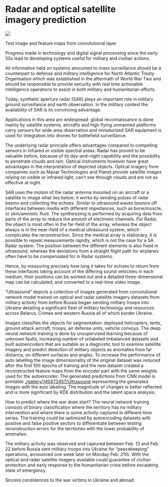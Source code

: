 # **Radar and optical satellite imagery prediction**

![](https://images.prismic.io/syntia/2f347b0b-5e4c-4167-a106-e625524b3ca4_figure-2022-03-27-153109.png?auto=compress,format)

Test image and feature maps from convolutional layer

Progress made in technology and digital signal processing since the early 50s lead to developing systems useful for military and civilian actions.

All information held on systems amounted to mass surveillance should be a counterpart to defense and military intelligence for North Atlantic Treaty Organisation which was established in the aftermath of World War Two and should be responsible to provide security with real time actionable intelligence operations to assist in both military and humanitarian efforts.

Today, synthetic aperture radar (SAR) plays an important role in military ground surveillance and earth observation. In the military context the availability of SAR is its convincing advantage.

Applications in this area are widespread: global reconnaissance is done mainly by satellite systems, aircrafts and high flying unmanned platforms carry sensors for wide area observation and miniaturized SAR equipment is used for integration into drones for battlefield surveillance.

The underlying radar principle offers advantages compared to competing sensors in infrared or visible spectral areas. Radar has proved to be valuable before, because of its day-and-night capability and the possibility to penetrate clouds and rain. Optical instruments however have great advantages in the interpretation of depicted objects. Optical imagery from companies such as Maxar Technologies and Planet provide satellite images relying on visible or infrared light, can’t see through clouds and are not as effective at night.

SAR uses the motion of the radar antenna mounted on an aircraft or a satellite to image what lies below; it works by sending pulses of radar beams and collecting the echoes. Similar to ultrasound waves bounce off interfaces between media with different impedances, such as bone/muscle, or skin/amniotic fluid. The synthesizing is performed by acquiring data from parts of the array to reduce the amount of electronic channels. For Radar, the object is most often in the far-field of the array, whereas the object always is in the near-field of a medical ultrasound system, which complicates the reconstruction. Since the medical array is stationary, it is possible to repeat measurements rapidly, which is not the case for a SA Radar system. The position between the different elements is also fixed in ultrasound, whereas the deviations from a straight flight path for airplanes often have to be compensated for in Radar systems. 

Hence, by measuring precisely how long it takes for echoes to return from these interfaces taking account of the differing sound velocities in each medium, their positions can be worked out and a detailed three-dimensional map can be calculated, and converted to a real-time video image.

“Ultrasound” depicts a collection of images generated from convolutional network model trained on optical and radar satellite imagery datasets from military activity from before Russia began sending military troops into Ukraine detailing a significant fleet of military technology and resources across Belarus, Crimea and western Russia all of which border Ukraine.

Images classifies the objects for segmentation: deployed helicopters, tents, ground attack aircraft, troops, air defense units, vehicle convoys. The deep neural network training is done by unsupervised learning because of unknown faults, increasing number of unlabeled imbalanced datasets and built autoencoders that are suitable as a diagnostic tool to examine satellite imagery and predict detection of military objects as anomalies from far distance, on different surfaces and angles. To increase the performance of auto labelling the image dimensionality of the original dataset was reduced after the first 100 epochs of training and the new dataset created a reconstructed feature maps from the encoder part with the same weights used for the autoencoder. The generated predictions from CNN model is printable [./gallery/140472457/Ultrasound](https://www.behance.net/gallery/140472457/Ultrasound) representing the generated images with the auto labeling. The magnitude of changes is better reflected and is more significant by KDE distribution and the latent space analysis. 

How to predict where the war does start? The neural network training consists of binary classification where the territory has no military intervention and where there is some activity captured in different time series. The training could be optimized by autoencoding datasets with positive and false positive sectors to differentiate between testing reconstruction errors for the territories with the lower probability of anomalies. 

The military activity was observed and captured between Feb. 13 and Feb. 22 before Russia sent military troops into Ukraine for “peacekeeping” operations, announced one week later on Monday Feb. 21th. With the optical and radar satellite imagery available could guarantee of civilian protection and early response to the humanitarian crisis before escalating state of emergency. 

Sincere condolences to the war victims in Ukraine and abroad.